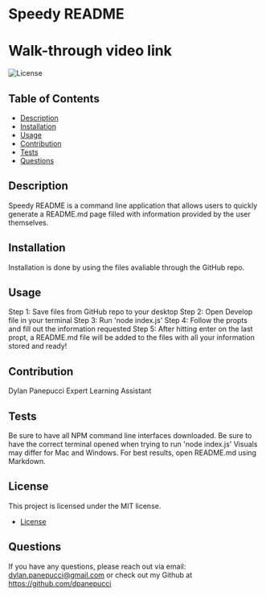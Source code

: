 # Speedy README

# Walk-through video link


![License](https://img.shields.io/badge/license-MIT-blue.svg)

## Table of Contents
- [Description](#description)
- [Installation](#installation)
- [Usage](#usage)
- [Contribution](#contribution)
- [Tests](#tests)
- [Questions](#questions)

## Description
Speedy README is a command line application that allows users to quickly generate a README.md page filled with information provided by the user themselves.

## Installation
Installation is done by using the files avaliable through the GitHub repo.

## Usage
Step 1: Save files from GitHub repo to your desktop
Step 2: Open Develop file in your terminal
Step 3: Run 'node index.js'
Step 4: Follow the propts and fill out the information requested
Step 5: After hitting enter on the last propt, a README.md file will be added to the files with all your information stored and ready!

## Contribution
Dylan Panepucci
Expert Learning Assistant 

## Tests
Be sure to have all NPM command line interfaces downloaded.
Be sure to have the correct terminal opened when trying to run 'node index.js'
Visuals may differ for Mac and Windows.
For best results, open README.md using Markdown.

## License
This project is licensed under the MIT license. 
* [License](https://opensource.org/licenses/MIT)

## Questions
If you have any questions, please reach out via email: dylan.panepucci@gmail.com or check out my Github at https://github.com/dpanepucci